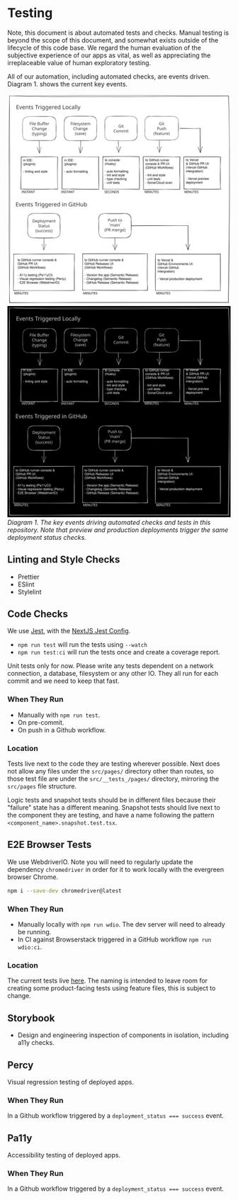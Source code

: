 # Testing

Note, this document is about automated tests and checks. Manual testing is beyond the scope of this document, and somewhat exists outside of the lifecycle of this code base. We regard the human evaluation of the subjective experience of our apps as vital, as well as appreciating the irreplaceable value of human exploratory testing.

All of our automation, including automated checks, are events driven. Diagram 1. shows the current key events.

![Key events driving automated checks in this repository](./images/sdlc_events.excalidraw.svg#gh-light-mode-only)
![Key events driving automated checks in this repository](./images/sdlc_events_dark.excalidraw.svg#gh-dark-mode-only)
_Diagram 1. The key events driving automated checks and tests in this repository. Note that preview and production deployments trigger the same deployment status checks._

## Linting and Style Checks

- Prettier
- ESlint
- Stylelint

## Code Checks

We use [Jest](https://jestjs.io/), with the [NextJS Jest Config](../jest.config.js).

- `npm run test` will run the tests using `--watch`
- `npm run test:ci` will run the tests once and create a coverage report.

Unit tests only for now. Please write any tests dependent on a network connection, a database, filesystem or any other IO. They all run for each commit and we need to keep that fast.

### When They Run

- Manually with `npm run test`.
- On pre-commit.
- On push in a Github workflow.

### Location

Tests live next to the code they are testing wherever possible. Next does not allow any files under the `src/pages/` directory other than routes, so those test file are under the `src/__tests_/pages/` directory, mirroring the `src/pages` file structure.

Logic tests and snapshot tests should be in different files because their "failure" state has a different meaning. Snapshot tests should live next to the component they are testing, and have a name following the pattern `<component_name>.snapshot.test.tsx`.

## E2E Browser Tests

We use WebdriverIO. Note you will need to regularly update the dependency `chromedriver` in order for it to work locally with the evergreen browser Chrome.

```bash
npm i --save-dev chromedriver@latest
```

### When They Run

- Manually locally with `npm run wdio`. The dev server will need to already be running.
- In CI against Browserstack triggered in a GitHub workflow `npm run wdio:ci`.

### Location

The current tests live [here](../e2e_tests/browser/engineering/). The naming is intended to leave room for creating some product-facing tests using feature files, this is subject to change.

## Storybook

- Design and engineering inspection of components in isolation, including a11y checks.

## Percy

Visual regression testing of deployed apps.

### When They Run

In a Github workflow triggered by a `deployment_status === success` event.

## Pa11y

Accessibility testing of deployed apps.

### When They Run

In a Github workflow triggered by a `deployment_status === success` event.
